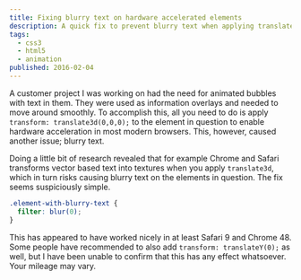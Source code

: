 ```yaml
---
title: Fixing blurry text on hardware accelerated elements
description: A quick fix to prevent blurry text when applying translate3d on elements
tags:
  - css3
  - html5
  - animation 
published: 2016-02-04
---
```


A customer project I was working on had the need for animated bubbles with text in them. They were used as information overlays and needed to move around smoothly. To accomplish this, all you need to do is apply `transform: translate3d(0,0,0);` to the element in question to enable hardware acceleration in most modern browsers. This, however, caused another issue; blurry text.

Doing a little bit of research revealed that for example Chrome and Safari transforms vector based text into textures when you apply `translate3d`, which in turn risks causing blurry text on the elements in question. The fix seems suspiciously simple.

~~~css
.element-with-blurry-text {
  filter: blur(0);
}
~~~

This has appeared to have worked nicely in at least Safari 9 and Chrome 48. Some people have recommended to also add `transform: translateY(0);` as well, but I have been unable to confirm that this has any effect whatsoever. Your mileage may vary.
